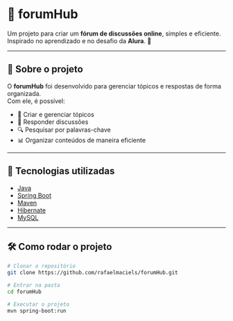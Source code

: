 # 💬 forumHub

Um projeto para criar um **fórum de discussões online**, simples e eficiente.  
Inspirado no aprendizado e no desafio da **Alura**. 🚀

---

## 🔎 Sobre o projeto
O **forumHub** foi desenvolvido para gerenciar tópicos e respostas de forma organizada.  
Com ele, é possível:

- 📝 Criar e gerenciar tópicos
- 💬 Responder discussões
- 🔍 Pesquisar por palavras-chave
- 📊 Organizar conteúdos de maneira eficiente

---

## 🚀 Tecnologias utilizadas
- [Java](https://www.java.com/)
- [Spring Boot](https://spring.io/projects/spring-boot)
- [Maven](https://maven.apache.org/)
- [Hibernate](https://hibernate.org/)
- [MySQL](https://www.mysql.com/)

---

## 🛠️ Como rodar o projeto
```bash
# Clonar o repositório
git clone https://github.com/rafaelmaciels/forumHub.git

# Entrar na pasta
cd forumHub

# Executar o projeto
mvn spring-boot:run
